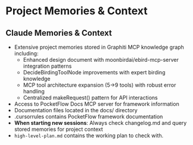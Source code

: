 # Project Memories & Context

## Claude Memories & Context
- Extensive project memories stored in Graphiti MCP knowledge graph including:
  - Enhanced design document with moonbirdai/ebird-mcp-server integration patterns
  - DecideBirdingToolNode improvements with expert birding knowledge
  - MCP tool architecture expansion (5→9 tools) with robust error handling
  - Centralized makeRequest() pattern for API interactions
- Access to PocketFlow Docs MCP server for framework information
- Documentation files located in the docs/ directory
- .cursorrules contains PocketFlow framework documentation
- **When starting new sessions**: Always check changelog.md and query stored memories for project context
- `high-level-plan.md` contains the working plan to check with.